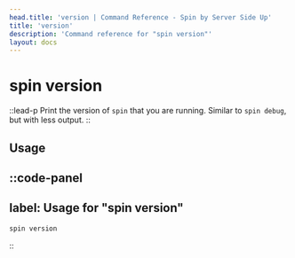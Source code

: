 ```yaml
---
head.title: 'version | Command Reference - Spin by Server Side Up'
title: 'version'
description: 'Command reference for "spin version"'
layout: docs
---
```

# spin version
::lead-p
Print the version of `spin` that you are running. Similar to `spin debug`, but with less output.
::

## Usage
::code-panel
---
label: Usage for "spin version"
---
```bash
spin version
```
::